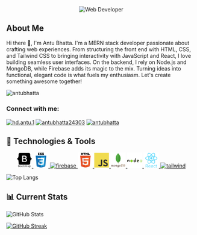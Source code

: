 <div align="center">
  <img src="https://scontent.fdac138-2.fna.fbcdn.net/v/t39.30808-6/409441418_2054612848233187_9068637196867949858_n.jpg?_nc_cat=103&ccb=1-7&_nc_sid=3635dc&_nc_eui2=AeFPUApzKhKeqbgy6x5uU2ECvxCOzE796pe_EI7MTv3qlxJ09_52LGbuCwvlvFp65hOwGvzNHPJP-rCMkrYSRe8e&_nc_ohc=LjJma0o98x0AX86W21L&_nc_ht=scontent.fdac138-2.fna&oh=00_AfD415gVQxI3HklrzQ2T5lnGG-1bsrarLGS9dU1MwbjwvQ&oe=65788540" alt="Web Developer">
</div>


## About Me
Hi there 👋, I'm Antu Bhatta.
 I'm a MERN stack developer passionate about crafting web experiences. From structuring the front end with HTML, CSS, and Tailwind CSS to bringing interactivity with JavaScript and React, I love building seamless user interfaces. On the backend, I rely on Node.js and MongoDB, while Firebase adds its magic to the mix. Turning ideas into functional, elegant code is what fuels my enthusiasm. Let's create something awesome together!


<p align="left"> <img src="https://komarev.com/ghpvc/?username=antubhatta&label=Profile%20views&color=0e75b6&style=flat" alt="antubhatta" /> </p>

### Connect with me:

<p align="left">
<a href="https://fb.com/hd.antu.1" target="blank"><img align="center" src="https://raw.githubusercontent.com/rahuldkjain/github-profile-readme-generator/master/src/images/icons/Social/facebook.svg" alt="hd.antu.1" height="30" width="40" /></a>
  <a href="https://twitter.com/antubhatta24303" target="blank"><img align="center" src="https://raw.githubusercontent.com/rahuldkjain/github-profile-readme-generator/master/src/images/icons/Social/twitter.svg" alt="antubhatta24303" height="30" width="40" /></a>
  <a href="https://instagram.com/antubhatta" target="blank"><img align="center" src="https://raw.githubusercontent.com/rahuldkjain/github-profile-readme-generator/master/src/images/icons/Social/instagram.svg" alt="antubhatta" height="30" width="40" /></a>
  
</p>

## 💼 Technologies & Tools

<p align="center">
  <a href="https://getbootstrap.com" target="_blank" rel="noreferrer"> <img src="https://raw.githubusercontent.com/devicons/devicon/master/icons/bootstrap/bootstrap-plain-wordmark.svg" alt="bootstrap" width="40" height="40"/> </a>
  <a href="https://www.w3schools.com/css/" target="_blank" rel="noreferrer"> <img src="https://raw.githubusercontent.com/devicons/devicon/master/icons/css3/css3-original-wordmark.svg" alt="css3" width="40" height="40"/> </a>
  <a href="https://firebase.google.com/" target="_blank" rel="noreferrer"> <img src="https://www.vectorlogo.zone/logos/firebase/firebase-icon.svg" alt="firebase" width="40" height="40"/> </a>
  <a href="https://www.w3.org/html/" target="_blank" rel="noreferrer"> <img src="https://raw.githubusercontent.com/devicons/devicon/master/icons/html5/html5-original-wordmark.svg" alt="html5" width="40" height="40"/> </a>
  <a href="https://developer.mozilla.org/en-US/docs/Web/JavaScript" target="_blank" rel="noreferrer"> <img src="https://raw.githubusercontent.com/devicons/devicon/master/icons/javascript/javascript-original.svg" alt="javascript" width="40" height="40"/> </a>
  <a href="https://www.mongodb.com/" target="_blank" rel="noreferrer"> <img src="https://raw.githubusercontent.com/devicons/devicon/master/icons/mongodb/mongodb-original-wordmark.svg" alt="mongodb" width="40" height="40"/> </a>
  <a href="https://nodejs.org" target="_blank" rel="noreferrer"> <img src="https://raw.githubusercontent.com/devicons/devicon/master/icons/nodejs/nodejs-original-wordmark.svg" alt="nodejs" width="40" height="40"/> </a>
  <a href="https://reactjs.org/" target="_blank" rel="noreferrer"> <img src="https://raw.githubusercontent.com/devicons/devicon/master/icons/react/react-original-wordmark.svg" alt="react" width="40" height="40"/> </a>
  <a href="https://tailwindcss.com/" target="_blank" rel="noreferrer"> <img src="https://www.vectorlogo.zone/logos/tailwindcss/tailwindcss-icon.svg" alt="tailwind" width="40" height="40"/> </a>
</p>

![Top Langs](https://github-readme-stats.vercel.app/api/top-langs?username=antubhatta&theme=dracula&show_icons=true&locale=en&layout=compact)

## 📊 Current Stats
![GitHub Stats](https://github-readme-stats.vercel.app/api?username=antubhatta&theme=dracula&show_icons=true&locale=en)

<!-- ![GitHub Streak](https://github-readme-streak-stats.herokuapp.com?user=antubhatta) -->
[![GitHub Streak](https://github-readme-streak-stats.herokuapp.com?user=antubhatta&theme=dracula)](https://git.io/streak-stats)
